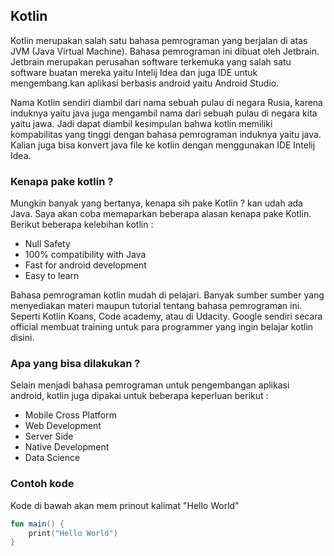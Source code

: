 ## Kotlin

Kotlin merupakan salah satu bahasa pemrograman yang berjalan di atas JVM (Java Virtual Machine). Bahasa pemrograman ini dibuat oleh Jetbrain. Jetbrain merupakan perusahan software terkemuka yang salah satu software buatan mereka yaitu Intelij Idea dan juga IDE untuk mengembang.kan aplikasi berbasis android yaitu Android Studio.

Nama Kotlin sendiri diambil dari nama sebuah pulau di negara Rusia, karena induknya yaitu java juga mengambil nama dari sebuah pulau di negara kita yaitu jawa. Jadi dapat diambil kesimpulan bahwa kotlin memiliki kompabilitas yang tinggi dengan bahasa pemrograman induknya yaitu java. Kalian juga bisa konvert java file ke kotlin dengan menggunakan IDE Intelij Idea.

### Kenapa pake kotlin ?
Mungkin banyak yang bertanya, kenapa sih pake Kotlin ? kan udah ada Java. Saya akan coba memaparkan beberapa alasan kenapa pake Kotlin. Berikut beberapa kelebihan kotlin :

* Null Safety
* 100% compatibility with Java
* Fast for android development
* Easy to learn

Bahasa pemrograman kotlin mudah di pelajari. Banyak sumber sumber yang menyediakan materi maupun tutorial tentang bahasa pemrograman ini. Seperti Kotlin Koans, Code academy, atau di Udacity. Google sendiri secara official membuat training untuk para programmer yang ingin belajar kotlin disini.

### Apa yang bisa dilakukan ?

Selain menjadi bahasa pemrograman untuk pengembangan aplikasi android, kotlin juga dipakai untuk beberapa keperluan berikut :

* Mobile Cross Platform
* Web Development
* Server Side
* Native Development
* Data Science

### Contoh kode 
Kode di bawah akan mem prinout kalimat "Hello World"

```kotlin
fun main() {
    print("Hello World")
}
```


